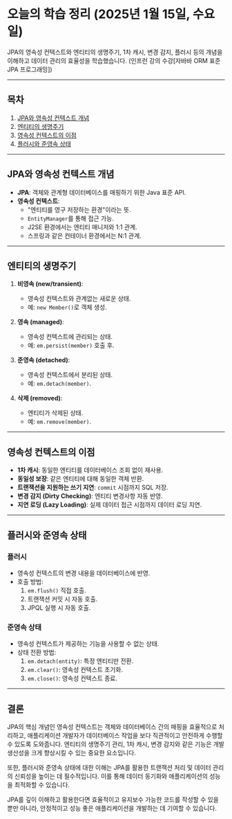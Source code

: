 # 오늘의 학습 정리 (2025년 1월 15일, 수요일)

JPA의 영속성 컨텍스트와 엔티티의 생명주기, 1차 캐시, 변경 감지, 플러시 등의 개념을 이해하고 데이터 관리의 효율성을 학습했습니다. (인프런 강의 수강[자바바 ORM 표준 JPA 프로그래밍])

---

## 목차
1. [JPA와 영속성 컨텍스트 개념](#jpa와-영속성-컨텍스트-개념)
2. [엔티티의 생명주기](#엔티티의-생명주기)
3. [영속성 컨텍스트의 이점](#영속성-컨텍스트의-이점)
4. [플러시와 준영속 상태](#플러시와-준영속-상태)

---

## JPA와 영속성 컨텍스트 개념
- **JPA**: 객체와 관계형 데이터베이스를 매핑하기 위한 Java 표준 API.
- **영속성 컨텍스트**:
  - "엔티티를 영구 저장하는 환경"이라는 뜻.
  - `EntityManager`를 통해 접근 가능.
  - J2SE 환경에서는 엔티티 매니저와 1:1 관계.
  - 스프링과 같은 컨테이너 환경에서는 N:1 관계.

---

## 엔티티의 생명주기
1. **비영속 (new/transient)**:
   - 영속성 컨텍스트와 관계없는 새로운 상태.
   - 예: `new Member()`로 객체 생성.

2. **영속 (managed)**:
   - 영속성 컨텍스트에 관리되는 상태.
   - 예: `em.persist(member)` 호출 후.

3. **준영속 (detached)**:
   - 영속성 컨텍스트에서 분리된 상태.
   - 예: `em.detach(member)`.

4. **삭제 (removed)**:
   - 엔티티가 삭제된 상태.
   - 예: `em.remove(member)`.

---

## 영속성 컨텍스트의 이점
- **1차 캐시**: 동일한 엔티티를 데이터베이스 조회 없이 재사용.
- **동일성 보장**: 같은 엔티티에 대해 동일한 객체 반환.
- **트랜잭션을 지원하는 쓰기 지연**: `commit` 시점까지 SQL 저장.
- **변경 감지 (Dirty Checking)**: 엔티티 변경사항 자동 반영.
- **지연 로딩 (Lazy Loading)**: 실제 데이터 접근 시점까지 데이터 로딩 지연.

---

## 플러시와 준영속 상태
### 플러시
- 영속성 컨텍스트의 변경 내용을 데이터베이스에 반영.
- 호출 방법:
  1. `em.flush()` 직접 호출.
  2. 트랜잭션 커밋 시 자동 호출.
  3. JPQL 실행 시 자동 호출.

### 준영속 상태
- 영속성 컨텍스트가 제공하는 기능을 사용할 수 없는 상태.
- 상태 전환 방법:
  1. `em.detach(entity)`: 특정 엔티티만 전환.
  2. `em.clear()`: 영속성 컨텍스트 초기화.
  3. `em.close()`: 영속성 컨텍스트 종료.

---

## 결론
JPA의 핵심 개념인 영속성 컨텍스트는 객체와 데이터베이스 간의 매핑을 효율적으로 처리하고, 애플리케이션 개발자가 데이터베이스 작업을 보다 직관적이고 안전하게 수행할 수 있도록 도와줍니다. 엔티티의 생명주기 관리, 1차 캐시, 변경 감지와 같은 기능은 개발 생산성을 크게 향상시킬 수 있는 중요한 요소입니다.

또한, 플러시와 준영속 상태에 대한 이해는 JPA를 활용한 트랜잭션 처리 및 데이터 관리의 신뢰성을 높이는 데 필수적입니다. 이를 통해 데이터 동기화와 애플리케이션의 성능을 최적화할 수 있습니다.

JPA를 깊이 이해하고 활용한다면 효율적이고 유지보수 가능한 코드를 작성할 수 있을 뿐만 아니라, 안정적이고 성능 좋은 애플리케이션을 개발하는 데 기여할 수 있습니다.
